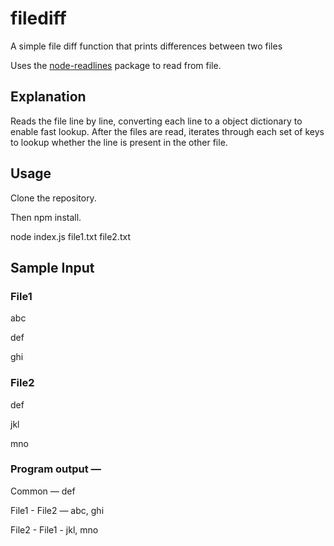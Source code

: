 # filediff
A simple file diff function that prints differences between two files

Uses the [node-readlines](https://github.com/nacholibre/node-readlines) package to read from file.

## Explanation

Reads the file line by line, converting each line to a object dictionary to enable fast lookup.
After the files are read, iterates through each set of keys to lookup whether the line is present in the other file.


## Usage

Clone the repository.

Then  npm install.

node index.js file1.txt file2.txt


## Sample Input

### File1

abc

def

ghi 

### File2

def

jkl

mno


### Program output —
Common — def

File1 - File2 — abc, ghi

File2 - File1 - jkl, mno
